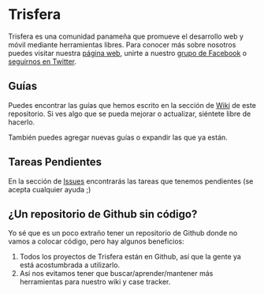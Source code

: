 # Trisfera
Trisfera es una comunidad panameña que promueve el desarrollo web y móvil mediante herramientas libres. Para conocer más sobre nosotros puedes visitar nuestra [página web](http://trisfera.com), unirte a nuestro [grupo de Facebook](https://facebook.com/groups/trisfera) o [seguirnos en Twitter](https://twitter.com/trisfera).

## Guías
Puedes encontrar las guías que hemos escrito en la sección de [Wiki](https://github.com/Trisfera/Trisfera/wiki) de este repositorio. Si ves algo que se pueda mejorar o actualizar, siéntete libre de hacerlo.

También puedes agregar nuevas guías o expandir las que ya están.

## Tareas Pendientes
En la sección de [Issues](https://github.com/Trisfera/Trisfera/issues) encontrarás las tareas que tenemos pendientes (se acepta cualquier ayuda ;)

## ¿Un repositorio de Github sin código?
Yo sé que es un poco extraño tener un repositorio de Github donde no vamos a colocar código, pero hay algunos beneficios:

1. Todos los proyectos de Trisfera están en Github, así que la gente ya está acostumbrada a utilizarlo. 
2. Así nos evitamos tener que buscar/aprender/mantener más herramientas para nuestro wiki y case tracker.